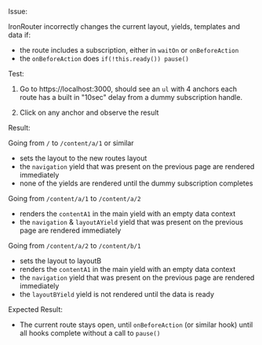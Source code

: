 
Issue:

IronRouter incorrectly changes the current layout, yields, templates and data if:

  * the route includes a subscription, either in `waitOn` or `onBeforeAction`
  * the `onBeforeAction` does `if(!this.ready()) pause()`

Test:

1. Go to https://localhost:3000, should see an `ul` with 4 anchors
 each route has a built in "10sec" delay from a dummy subscription handle.

2. Click on any anchor and observe the result

Result:

Going from `/` to `/content/a/1` or similar

  * sets the layout to the new routes layout
  * the `navigation` yield that was present on the previous page are rendered immediately
  * none of the yields are rendered until the dummy subscription completes

Going from `/content/a/1` to `/content/a/2`

  * renders the `contentA1` in the main yield with an empty data context
  * the `navigation` & `layoutAYield` yield that was present on the previous page are rendered immediately

Going from `/content/a/2` to `/content/b/1`

  * sets the layout to layoutB
  * renders the `contentA1` in the main yield with an empty data context
  * the `navigation` yield that was present on the previous page are rendered immediately
  * the `layoutBYield` yield is not rendered until the data is ready

Expected Result:

  * The current route stays open, until `onBeforeAction` (or similar hook) until all hooks complete without a call to `pause()`

